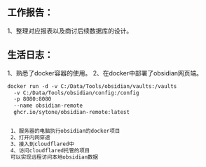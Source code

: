## 工作报告：
1、整理对应报表以及商讨后续数据库的设计。


## 生活日志：
1、熟悉了docker容器的使用。
2、在docker中部署了obsidian网页端。
``` dockerfile
docker run -d -v C:/Data/Tools/obsidian/vaults:/vaults 
  -v C:/Data/Tools/obsidian/config:/config 
  -p 8080:8080 
  --name obsidian-remote 
  ghcr.io/sytone/obsidian-remote:latest


 1、服务器的电脑执行obsidian的docker项目
 2、打开内网穿透
 3、接入到cloudflared中
 4、访问cloudflared托管的项目
 可以实现远程访问本地obsidian数据
```


 